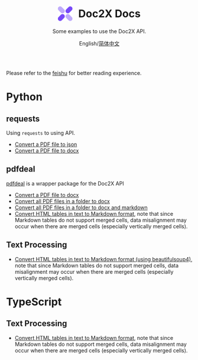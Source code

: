 
<div align="center">

<h1 align="center" style="display: flex; align-items: center; justify-content: center;">
  <img src="doc2x.svg" width="40" style="margin-right: 15px;">
  <span>Doc2X Docs</span>
</h1>

Some examples to use the Doc2X API.

English/[简体中文](README_cn.md)

</div>

</br>
</br>

Please refer to the [feishu](https://noedgeai.feishu.cn/wiki/Q8QIw3PT7i4QghkhPoecsmSCnG1) for better reading experience.

# Python

## requests
Using `requests` to using API.
- [Convert a PDF file to json](Python/requests/pdf.py)
- [Convert a PDF file to docx](Python/requests/pdf2file.py)

## pdfdeal

[pdfdeal](https://github.com/Menghuan1918/pdfdeal) is a wrapper package for the Doc2X API
- [Convert a PDF file to docx](Python/pdfdeal/convert_single_pdf.py)
- [Convert all PDF files in a folder to docx](Python/pdfdeal/convert_folder_pdfs.py)
- [Convert all PDF files in a folder to docx and markdown](Python/pdfdeal/convert_pdfs_multiple_types.py)
- [Convert HTML tables in text to Markdown format](Python/pdfdeal/html2md.py), note that since Markdown tables do not support merged cells, data misalignment may occur when there are merged cells (especially vertically merged cells).

## Text Processing

- [Convert HTML tables in text to Markdown format (using beautifulsoup4)](Python/texts/html2md.py), note that since Markdown tables do not support merged cells, data misalignment may occur when there are merged cells (especially vertically merged cells).

# TypeScript

## Text Processing

- [Convert HTML tables in text to Markdown format](TypeScript/texts/html2md.ts), note that since Markdown tables do not support merged cells, data misalignment may occur when there are merged cells (especially vertically merged cells).
